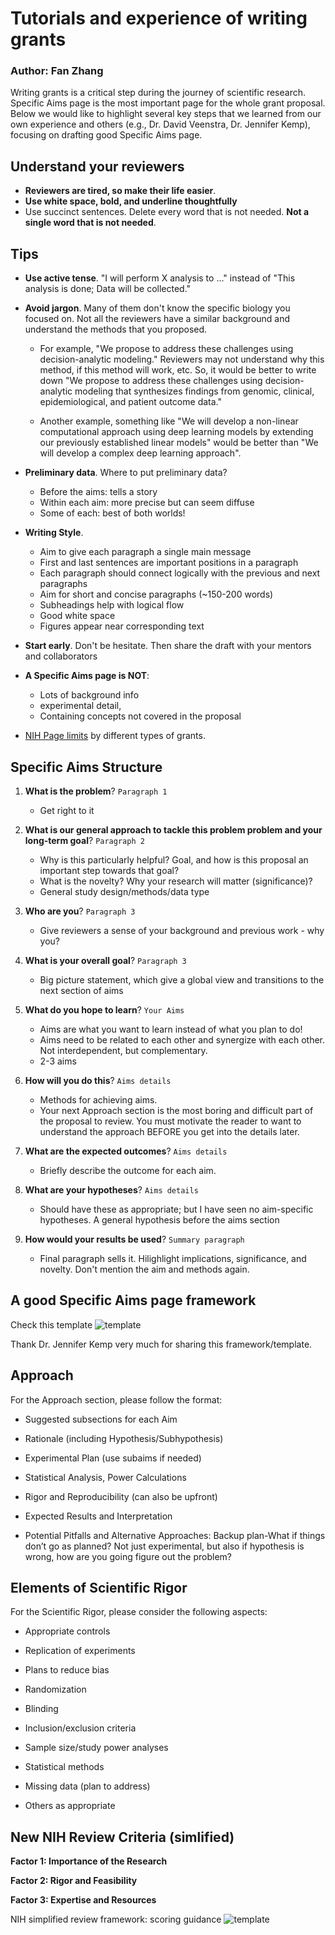 
# Tutorials and experience of writing grants

### Author: Fan Zhang

Writing grants is a critical step during the journey of scientific research. Specific Aims page is the most important page for the whole grant proposal. Below we would like to highlight several key steps that we learned from our own experience and others (e.g., Dr. David Veenstra, Dr. Jennifer Kemp), focusing on drafting good Specific Aims page.

Understand your reviewers
--------
- **Reviewers are tired, so make their life easier**.
- **Use white space, bold, and underline thoughtfully**
- Use succinct sentences. Delete every word that is not needed. **Not a single word that is not needed**. 

Tips
--------
- **Use active tense**. "I will perform X analysis to ..." instead of "This analysis is done; Data will be collected."
- **Avoid jargon**. Many of them don't know the specific biology you focused on. Not all the reviewers have a similar background and understand the methods that you proposed. 

    - For example, "We propose to address these challenges using decision-analytic modeling." Reviewers may not understand why this method, if this method will work, etc. So, it would be better to write down "We propose to address these challenges using decision-analytic modeling that synthesizes findings from genomic, clinical, epidemiological, and patient outcome data."

    - Another example, something like "We will develop a non-linear computational approach using deep learning models by extending our previously established linear models" would be better than "We will develop a complex deep learning approach".

- **Preliminary data**. Where to put preliminary data?

    - Before the aims: tells a story
    - Within each aim: more precise but can seem diffuse 
    - Some of each: best of both worlds!
 
- **Writing Style**. 
    - Aim to give each paragraph a single main message
    - First and last sentences are important positions in a paragraph
    - Each paragraph should connect logically with the previous and next paragraphs
    - Aim for short and concise paragraphs (~150-200 words)
    - Subheadings help with logical flow
    - Good white space
    - Figures appear near corresponding text



- **Start early**. Don't be hesitate. Then share the draft with your mentors and collaborators

- **A Specific Aims page is NOT**: 

    - Lots of background info
    - experimental detail, 
    - Containing concepts not covered in the proposal


- [NIH Page limits](https://grants.nih.gov/grants/how-to-apply-application-guide/format-and-write/page-limits.htm) by different types of grants.


Specific Aims Structure
-------

1. **What is the problem**? `Paragraph 1` 
    - Get right to it
    
2. **What is our general approach to tackle this problem problem and your long-term goal**? `Paragraph 2`
    - Why is this particularly helpful? Goal, and how is this proposal an important step towards that goal?
    - What is the novelty? Why your research will matter (significance)?
    - General study design/methods/data type

3. **Who are you**? `Paragraph 3`
    - Give reviewers a sense of your background and previous work - why you?

4. **What is your overall goal**? `Paragraph 3`
    - Big picture statement, which give a global view and transitions to the next section of aims

5. **What do you hope to learn**? `Your Aims`
    - Aims are what you want to learn instead of what you plan to do!
    - Aims need to be related to each other and synergize with each other. Not interdependent, but complementary.
    - 2-3 aims

6. **How will you do this**? `Aims details`
    - Methods for achieving aims.
    - Your next Approach section is the most boring and difficult part of the proposal to review. You must motivate the reader to want to understand the approach BEFORE you get into the details later.

7. **What are the expected outcomes**? `Aims details`
    - Briefly describe the outcome for each aim.

8. **What are your hypotheses**? `Aims details`
    - Should have these as appropriate; but I have seen no aim-specific hypotheses. A general hypothesis before the aims section

9. **How would your results be used**? `Summary paragraph` 
    - Final paragraph sells it. Hilighlight implications, significance, and novelty. Don't mention the aim and methods again. 


A good Specific Aims page framework
--------

Check this template ![template](./figures/aims_template.png) 

Thank Dr. Jennifer Kemp very much for sharing this framework/template.


Approach
--------

For the Approach section, please follow the format:

- Suggested subsections for each Aim
    
- Rationale (including Hypothesis/Subhypothesis)

- Experimental Plan (use subaims if needed)
    
- Statistical Analysis, Power Calculations
    
- Rigor and Reproducibility (can also be upfront)
    
- Expected Results and Interpretation
    
- Potential Pitfalls and Alternative Approaches: Backup plan-What if things don’t go as planned? Not just experimental, but also if hypothesis is wrong, how are you going figure out the problem?
    
Elements of Scientific Rigor
--------

For the Scientific Rigor, please consider the following aspects:

- Appropriate controls
    
- Replication of experiments
    
- Plans to reduce bias
    
- Randomization
    
- Blinding
    
- Inclusion/exclusion criteria
    
- Sample size/study power analyses
    
- Statistical methods

- Missing data (plan to address)
    
- Others as appropriate


New NIH Review Criteria (simlified)
--------

**Factor 1: Importance of the Research**

**Factor 2: Rigor and Feasibility**

**Factor 3: Expertise and Resources**

NIH simplified review framework: scoring guidance ![template](./figures/review.png) 
